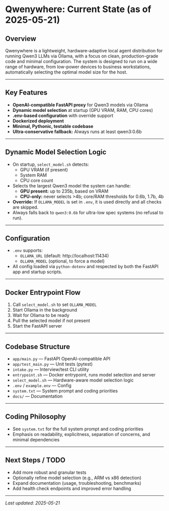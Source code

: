 # Qwenywhere: Current State (as of 2025-05-21)

## Overview
Qwenywhere is a lightweight, hardware-adaptive local agent distribution for running Qwen3 LLMs via Ollama, with a focus on clean, production-grade code and minimal configuration. The system is designed to run on a wide range of hardware, from low-power devices to business workstations, automatically selecting the optimal model size for the host.

---

## Key Features
- **OpenAI-compatible FastAPI proxy** for Qwen3 models via Ollama
- **Dynamic model selection** at startup (GPU VRAM, RAM, CPU cores)
- **.env-based configuration** with override support
- **Dockerized deployment**
- **Minimal, Pythonic, testable codebase**
- **Ultra-conservative fallback:** Always runs at least qwen3:0.6b

---

## Dynamic Model Selection Logic
- On startup, `select_model.sh` detects:
  - GPU VRAM (if present)
  - System RAM
  - CPU core count
- Selects the largest Qwen3 model the system can handle:
  - **GPU present:** up to 235b, based on VRAM
  - **CPU-only:** never selects >4b; core/RAM thresholds for 0.6b, 1.7b, 4b
- **Override:** If `OLLAMA_MODEL` is set in `.env`, it is used directly and all checks are skipped.
- Always falls back to `qwen3:0.6b` for ultra-low spec systems (no refusal to run).

---

## Configuration
- `.env` supports:
  - `OLLAMA_URL` (default: http://localhost:11434)
  - `OLLAMA_MODEL` (optional, to force a model)
- All config loaded via `python-dotenv` and respected by both the FastAPI app and startup scripts.

---

## Docker Entrypoint Flow
1. Call `select_model.sh` to set `OLLAMA_MODEL`
2. Start Ollama in the background
3. Wait for Ollama to be ready
4. Pull the selected model if not present
5. Start the FastAPI server

---

## Codebase Structure
- `app/main.py` — FastAPI OpenAI-compatible API
- `app/test_main.py` — Unit tests (pytest)
- `intake.py` — Interview/test CLI utility
- `entrypoint.sh` — Docker entrypoint, runs model selection and server
- `select_model.sh` — Hardware-aware model selection logic
- `.env` / `example.env` — Config
- `system.txt` — System prompt and coding priorities
- `docs/` — Documentation

---

## Coding Philosophy
- See `system.txt` for the full system prompt and coding priorities
- Emphasis on readability, explicitness, separation of concerns, and minimal dependencies

---

## Next Steps / TODO
- Add more robust and granular tests
- Optionally refine model selection (e.g., ARM vs x86 detection)
- Expand documentation (usage, troubleshooting, benchmarks)
- Add health check endpoints and improved error handling

---

_Last updated: 2025-05-21_
